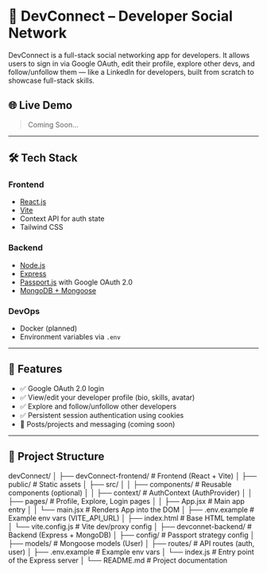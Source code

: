 # 🚀 DevConnect – Developer Social Network

DevConnect is a full-stack social networking app for developers. It allows users to sign in via Google OAuth, edit their profile, explore other devs, and follow/unfollow them — like a LinkedIn for developers, built from scratch to showcase full-stack skills.

## 🌐 Live Demo

> Coming Soon...


---

## 🛠️ Tech Stack

### Frontend
- [React.js](https://reactjs.org/)
- [Vite](https://vitejs.dev/)
- Context API for auth state
- Tailwind CSS

### Backend
- [Node.js](https://nodejs.org/)
- [Express](https://expressjs.com/)
- [Passport.js](https://www.passportjs.org/) with Google OAuth 2.0
- [MongoDB + Mongoose](https://mongoosejs.com/)

### DevOps
- Docker (planned)
- Environment variables via `.env`

---

## 🔐 Features

- ✅ Google OAuth 2.0 login
- ✅ View/edit your developer profile (bio, skills, avatar)
- ✅ Explore and follow/unfollow other developers
- ✅ Persistent session authentication using cookies
- 🚧 Posts/projects and messaging (coming soon)

---

## 📁 Project Structure

devConnect/
│
├── devConnect-frontend/ # Frontend (React + Vite)
│ ├── public/ # Static assets
│ ├── src/
│ │ ├── components/ # Reusable components (optional)
│ │ ├── context/ # AuthContext (AuthProvider)
│ │ ├── pages/ # Profile, Explore, Login pages
│ │ ├── App.jsx # Main app entry
│ │ └── main.jsx # Renders App into the DOM
│ ├── .env.example # Example env vars (VITE_API_URL)
│ ├── index.html # Base HTML template
│ └── vite.config.js # Vite dev/proxy config
│
├── devconnet-backend/ # Backend (Express + MongoDB)
│ ├── config/ # Passport strategy config
│ ├── models/ # Mongoose models (User)
│ ├── routes/ # API routes (auth, user)
│ ├── .env.example # Example env vars
│ └── index.js # Entry point of the Express server
│
└── README.md # Project documentation
